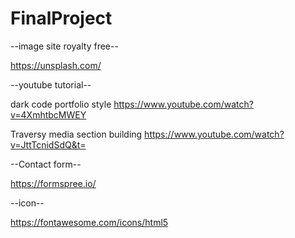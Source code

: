 # FinalProject

--image site royalty free--

https://unsplash.com/






--youtube tutorial--

dark code
portfolio style
https://www.youtube.com/watch?v=4XmhtbcMWEY

Traversy media
section building
https://www.youtube.com/watch?v=JttTcnidSdQ&t=






--Contact form--

https://formspree.io/




--icon--

https://fontawesome.com/icons/html5
